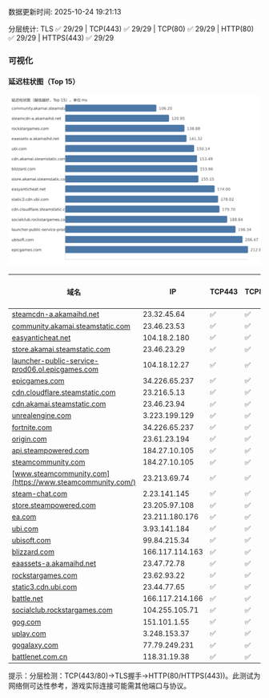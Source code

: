 数据更新时间: 2025-10-24 19:21:13

分层统计: TLS ✅ 29/29 | TCP(443) ✅ 29/29 | TCP(80) ✅ 29/29 | HTTP(80) ✅ 29/29 | HTTPS(443) ✅ 29/29

### 可视化

#### 延迟柱状图（Top 15）

![Latency Chart](latency_chart.svg)

| 域名 | IP | TCP443 | TCP80 | TLS 握手 | HTTP(80) | 状态码 | HTTPS(443) | 状态码(HTTPS) | 延迟(ms) |
|---|---|---|---|---|---|---|---|---|---|
| [steamcdn-a.akamaihd.net](https://steamcdn-a.akamaihd.net/) | 23.32.45.64 | ✅ | ✅ | ✅ | ✅ | 200 | ✅ | 200 | 120.95 |
| [community.akamai.steamstatic.com](https://community.akamai.steamstatic.com/) | 23.46.23.53 | ✅ | ✅ | ✅ | ✅ | 403 | ✅ | 403 | 106.2 |
| [easyanticheat.net](https://easyanticheat.net/) | 104.18.2.180 | ✅ | ✅ | ✅ | ✅ | 301 | ✅ | 301 | 174.0 |
| [store.akamai.steamstatic.com](https://store.akamai.steamstatic.com/) | 23.46.23.29 | ✅ | ✅ | ✅ | ✅ | 403 | ✅ | 403 | 155.15 |
| [launcher-public-service-prod06.ol.epicgames.com](https://launcher-public-service-prod06.ol.epicgames.com/) | 104.18.12.27 | ✅ | ✅ | ✅ | ✅ | 404 | ✅ | 404 | 198.34 |
| [epicgames.com](https://epicgames.com/) | 34.226.65.237 | ✅ | ✅ | ✅ | ✅ | 301 | ✅ | 302 | 212.86 |
| [cdn.cloudflare.steamstatic.com](https://cdn.cloudflare.steamstatic.com/) | 23.216.5.13 | ✅ | ✅ | ✅ | ✅ | 200 | ✅ | 200 | 179.7 |
| [cdn.akamai.steamstatic.com](https://cdn.akamai.steamstatic.com/) | 23.46.23.94 | ✅ | ✅ | ✅ | ✅ | 200 | ✅ | 200 | 153.49 |
| [unrealengine.com](https://unrealengine.com/) | 3.223.199.129 | ✅ | ✅ | ✅ | ✅ | 301 | ✅ | 301 | 252.95 |
| [fortnite.com](https://fortnite.com/) | 34.226.65.237 | ✅ | ✅ | ✅ | ✅ | 301 | ✅ | 301 | 268.94 |
| [origin.com](https://origin.com/) | 23.61.23.194 | ✅ | ✅ | ✅ | ✅ | 301 | ✅ | 301 | 250.83 |
| [api.steampowered.com](https://api.steampowered.com/) | 184.27.10.105 | ✅ | ✅ | ✅ | ✅ | 404 | ✅ | 404 | 280.72 |
| [steamcommunity.com](https://steamcommunity.com/) | 184.27.10.105 | ✅ | ✅ | ✅ | ✅ | 302 | ✅ | 200 | 335.96 |
| [www.steamcommunity.com](https://www.steamcommunity.com/) | 23.213.69.74 | ✅ | ✅ | ✅ | ✅ | 302 | ✅ | 302 | 282.47 |
| [steam-chat.com](https://steam-chat.com/) | 2.23.141.145 | ✅ | ✅ | ✅ | ✅ | 302 | ✅ | 404 | 252.06 |
| [store.steampowered.com](https://store.steampowered.com/) | 23.205.97.108 | ✅ | ✅ | ✅ | ✅ | 302 | ✅ | 200 | 428.32 |
| [ea.com](https://ea.com/) | 23.211.180.176 | ✅ | ✅ | ✅ | ✅ | 301 | ✅ | 301 | 214.56 |
| [ubi.com](https://ubi.com/) | 3.93.141.184 | ✅ | ✅ | ✅ | ✅ | 301 | ✅ | 301 | 150.14 |
| [ubisoft.com](https://ubisoft.com/) | 99.84.215.34 | ✅ | ✅ | ✅ | ✅ | 301 | ✅ | 301 | 206.47 |
| [blizzard.com](https://blizzard.com/) | 166.117.114.163 | ✅ | ✅ | ✅ | ✅ | 302 | ✅ | 302 | 153.86 |
| [eaassets-a.akamaihd.net](https://eaassets-a.akamaihd.net/) | 23.47.72.78 | ✅ | ✅ | ✅ | ✅ | 404 | ✅ | 404 | 141.32 |
| [rockstargames.com](https://rockstargames.com/) | 23.62.93.22 | ✅ | ✅ | ✅ | ✅ | 301 | ✅ | 301 | 138.88 |
| [static3.cdn.ubi.com](https://static3.cdn.ubi.com/) | 23.44.77.65 | ✅ | ✅ | ✅ | ✅ | 401 | ✅ | 401 | 178.02 |
| [battle.net](https://battle.net/) | 166.117.214.166 | ✅ | ✅ | ✅ | ✅ | 301 | ✅ | 301 | 217.23 |
| [socialclub.rockstargames.com](https://socialclub.rockstargames.com/) | 104.255.105.71 | ✅ | ✅ | ✅ | ✅ | 301 | ✅ | 307 | 188.64 |
| [gog.com](https://gog.com/) | 151.101.1.55 | ✅ | ✅ | ✅ | ✅ | 301 | ✅ | 301 | 659.82 |
| [uplay.com](https://uplay.com/) | 3.248.153.37 | ✅ | ✅ | ✅ | ✅ | 301 | ✅ | 301 | 400.82 |
| [gogalaxy.com](https://gogalaxy.com/) | 77.79.249.231 | ✅ | ✅ | ✅ | ✅ | 301 | ✅ | 301 | 555.65 |
| [battlenet.com.cn](https://battlenet.com.cn/) | 118.31.19.38 | ✅ | ✅ | ✅ | ✅ | 308 | ✅ | 302 | 928.21 |

提示：分层检测：TCP(443/80)→TLS握手→HTTP(80/HTTPS(443))。此测试为网络侧可达性参考，游戏实际连接可能需其他端口与协议。